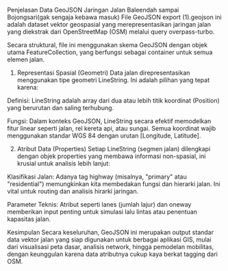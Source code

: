 
Penjelasan Data GeoJSON Jaringan Jalan Baleendah sampai Bojongsari(gak sengaja kebawa masuk)
File GeoJSON export (1).geojson ini adalah dataset vektor geospasial yang merepresentasikan jaringan jalan yang diekstrak dari OpenStreetMap (OSM) melalui query overpass-turbo.

Secara struktural, file ini menggunakan skema GeoJSON dengan objek utama FeatureCollection, yang berfungsi sebagai container untuk semua elemen jalan.

1. Representasi Spasial (Geometri)
Data jalan direpresentasikan menggunakan tipe geometri LineString. Ini adalah pilihan yang tepat karena:

Definisi: LineString adalah array dari dua atau lebih titik koordinat (Position) yang berurutan dan saling terhubung.

Fungsi: Dalam konteks GeoJSON, LineString secara efektif memodelkan fitur linear seperti jalan, rel kereta api, atau sungai. Semua koordinat wajib menggunakan standar WGS 84 dengan urutan [Longitude, Latitude].

2. Atribut Data (Properties)
Setiap LineString (segmen jalan) dilengkapi dengan objek properties yang membawa informasi non-spasial, ini krusial untuk analisis lebih lanjut:

Klasifikasi Jalan: Adanya tag highway (misalnya, "primary" atau "residential") memungkinkan kita membedakan fungsi dan hierarki jalan. Ini vital untuk routing dan analisis hirarki jaringan.

Parameter Teknis: Atribut seperti lanes (jumlah lajur) dan oneway memberikan input penting untuk simulasi lalu lintas atau penentuan kapasitas jalan.

Kesimpulan
Secara keseluruhan, GeoJSON ini merupakan output standar data vektor jalan yang siap digunakan untuk berbagai aplikasi GIS, mulai dari visualisasi peta dasar, analisis network, hingga pemodelan mobilitas, dengan keunggulan karena data atributnya cukup kaya berkat tagging dari OSM.

